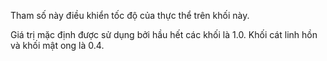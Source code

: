 Tham số này điều khiển tốc độ của thực thể trên khối này.

Giá trị mặc định được sử dụng bởi hầu hết các khối là 1.0. Khối cát linh hồn và khối mật ong là 0.4.